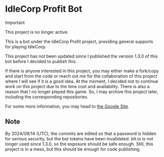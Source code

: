 # IdleCorp Profit Bot

> [!IMPORTANT]
> This project is no longer active.

This is a bot under the IdleCorp Profit project, providing general supports for playing IdleCorp.

This project has not been updated since I published the version 1.3.0 of this bot before I decided to publish this.

If there is anyone interested in this project, you may either make a fork/copy and start from the code or
reach out me for the collaboration of this project where I will see if it is a good idea. At the moment, I decided not to continue
work on this project due to the time cost and availability. There is also a reason that I no longer played this game.
So, I may archive this project later, including the corresponding repositories.

For some more information, you may head to [the Google Site](https://sites.google.com/view/idlecorpprofit).

## Note

By 2024/09/14 (UTC), the commits are edited so that a password is hidden for serious security,
but the bot tokens have been invalidated. bit.io is not longer used since 1.3.0,
so the exposure should be safe enough. Still, this project is in a mess, but
this should be enough for code publishing.
